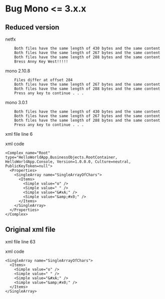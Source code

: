 # Bug Mono <= 3.x.x #

## Reduced version ##

netfx

		Both files have the same length of 430 bytes and the same content
		Both files have the same length of 267 bytes and the same content
		Both files have the same length of 288 bytes and the same content
		Bress Anny Key West!!!!!


mono 2.10.8

		Files differ at offset 284
		Both files have the same length of 267 bytes and the same content
		Both files have the same length of 288 bytes and the same content
		Press any key to continue . . .

mono 3.0.1

		Both files have the same length of 430 bytes and the same content
		Both files have the same length of 267 bytes and the same content
		Both files have the same length of 288 bytes and the same content
		Press any key to continue . . .


xml file line 6

xml code

	<Complex name="Root" type="HelloWorldApp.BusinessObjects.RootContainer, HelloWorldApp.Console, Version=1.0.0.0, Culture=neutral, PublicKeyToken=null">
	  <Properties>
		<SingleArray name="SingleArrayOfChars">
		  <Items>
			<Simple value="o" />
			<Simple value="	" />
			<Simple value="&#xA;" />
			<Simple value="&amp;#x0;" />
		  </Items>
		</SingleArray>
	  </Properties>
	</Complex>


## Original xml file ##


xml file line 63

xml code

	<SingleArray name="SingleArrayOfChars">
	  <Items>
		<Simple value="o" />
		<Simple value=" " />
		<Simple value="&#xA;" />
		<Simple value="&amp;#x0;" />
	  </Items>
	</SingleArray>
